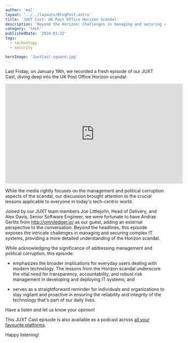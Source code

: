 ```yaml
---
author: 'mal'
layout: '../../layouts/BlogPost.astro'
title: 'JUXT Cast: UK Post Office Horizon Scandal'
description: 'Beyond the Horizon: Challenges in managing and securing complex enterprise-grade IT systems'
category: 'tech'
publishedDate: '2024-01-22'
tags:
  - technology
  - security

heroImage: 'JuxtCast-square.jpg'
---
```


Last Friday, on January 19th, we recorded a fresh episode of our JUXT Cast, diving deep into the UK Post Office Horizon scandal:

<iframe width="560" height="315" src="https://www.youtube.com/embed/z6IpPyIhTG4?si=tVN1B7etUWUiZOLn" title="YouTube video player" frameborder="0" allow="accelerometer; autoplay; clipboard-write; encrypted-media; gyroscope; picture-in-picture; web-share" allowfullscreen></iframe>

While the media rightly focuses on the management and political corruption aspects of the scandal, our discussion brought attention to the crucial lessons applicable to everyone in today's tech-centric world.

Joined by our JUXT team members Joe Littlejohn, Head of Delivery, and Alex Davis, Senior Software Engineer, we were fortunate to have Andras Gerlits from http://omniledger.io/ as our guest, adding an external perspective to the conversation. Beyond the headlines, this episode exposes the intricate challenges in managing and securing complex IT systems, providing a more detailed understanding of the Horizon scandal.

While acknowledging the significance of addressing management and political corruption, this episode:

- emphasizes the broader implications for everyday users dealing with modern technology. The lessons from the Horizon scandal underscore the vital need for transparency, accountability, and robust risk management in developing and deploying IT systems; and

- serves as a straightforward reminder for individuals and organizations to stay vigilant and proactive in ensuring the reliability and integrity of the technology that's part of our daily lives.

Have a listen and let us know your opinion!

This JUXT Cast episode is also available as a podcast across [all your favourite platforms](https://pnc.st/s/juxt-cast/ced5f98b/uk-post-office-horizon-scandal).

Happy listening!
